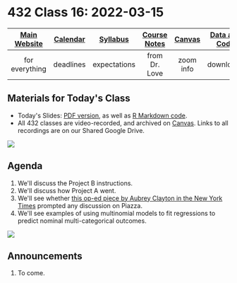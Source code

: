 # 432 Class 16: 2022-03-15

[Main Website](https://thomaselove.github.io/432/) | [Calendar](https://thomaselove.github.io/432/calendar.html) | [Syllabus](https://thomaselove.github.io/432-2022-syllabus/) | [Course Notes](https://thomaselove.github.io/432-notes/) | [Canvas](https://canvas.case.edu) | [Data and Code](https://github.com/THOMASELOVE/432-data) | [Sources](https://github.com/THOMASELOVE/432-2022/tree/main/references) | [Contact Us](https://thomaselove.github.io/432/contact.html)
:-----------: | :--------------: | :----------: | :---------: | :-------------: | :-----------: | :------------: | :-------------:
for everything | deadlines | expectations | from Dr. Love | zoom info | downloads | read/watch | need help?

## Materials for Today's Class

- Today's Slides: [PDF version](https://github.com/THOMASELOVE/432-2022/blob/main/classes/class16/432_2022_slides16.pdf), as well as [R Markdown code](https://github.com/THOMASELOVE/432-2022/blob/main/classes/class16/432_2022_slides16.Rmd). 
- All 432 classes are video-recorded, and archived on [Canvas](https://canvas.case.edu). Links to all recordings are on our Shared Google Drive.

![](https://github.com/THOMASELOVE/432-2022/blob/main/classes/class16/figures/fox_tw.png)

## Agenda

1. We'll discuss the Project B instructions.
2. We'll discuss how Project A went.
3. We'll see whether [this op-ed piece by Aubrey Clayton in the New York Times](https://github.com/THOMASELOVE/432-2022/blob/main/classes/class16/nyt_clayton_2022-03-01.pdf) prompted any discussion on Piazza.
4. We'll see examples of using multinomial models to fit regressions to predict nominal multi-categorical outcomes.

![](https://github.com/THOMASELOVE/432-2022/blob/main/classes/class16/figures/peng_2019-04-17.png)

## Announcements

1. To come.
